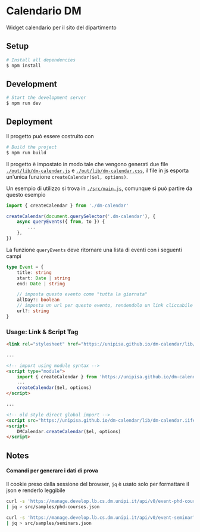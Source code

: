 # Calendario DM

Widget calendario per il sito del dipartimento

## Setup

```bash
# Install all dependencies
$ npm install
```

## Development

```bash
# Start the development server
$ npm run dev
```

## Deployment

Il progetto può essere costruito con

```bash
# Build the project
$ npm run build
```

Il progetto è impostato in modo tale che vengono generati due file [`./out/lib/dm-calendar.js`](https://unipisa.github.io/dm-calendar/lib/dm-calendar.js) e [`./out/lib/dm-calendar.css`](https://unipisa.github.io/dm-calendar/lib/dm-calendar.css), il file in js esporta un'unica funzione `createCalendar($el, options)`.

Un esempio di utilizzo si trova in [`./src/main.js`](./src/main.js), comunque si può partire da questo esempio

```js
import { createCalendar } from './dm-calendar'

createCalendar(document.querySelector('.dm-calendar'), {
    async queryEvents({ from, to }) {
        ...
    },
})
```

La funzione `queryEvents` deve ritornare una lista di eventi con i seguenti campi

```ts
type Event = {
    title: string
    start: Date | string
    end: Date | string

    // imposta questo evento come "tutta la giornata"
    allDay?: boolean
    // imposta un url per questo evento, rendendolo un link cliccabile
    url?: string
}
```

### Usage: Link & Script Tag

```html
<link rel="stylesheet" href="https://unipisa.github.io/dm-calendar/lib/dm-calendar.css">

...

<!-- import using module syntax -->
<script type="module">
    import { createCalendar } from 'https://unipisa.github.io/dm-calendar/lib/dm-calendar.js'
    ...
    createCalendar($el, options)
</script>

...

<!-- old style direct global import -->
<script src="https://unipisa.github.io/dm-calendar/lib/dm-calendar.iife.js"></script>
<script>
    DMCalendar.createCalendar($el, options)
</script>
```

## Notes

#### Comandi per generare i dati di prova 

Il cookie preso dalla sessione del browser, `jq` è usato solo per formattare il json e renderlo leggibile

```bash shell
curl -s 'https://manage.develop.lb.cs.dm.unipi.it/api/v0/event-phd-course?_limit=9999' -H 'cookie: connect.sid=...' \
| jq > src/samples/phd-courses.json

curl -s 'https://manage.develop.lb.cs.dm.unipi.it/api/v0/event-seminar?_limit=9999' -H 'cookie: connect.sid=...' \
| jq > src/samples/seminars.json
```